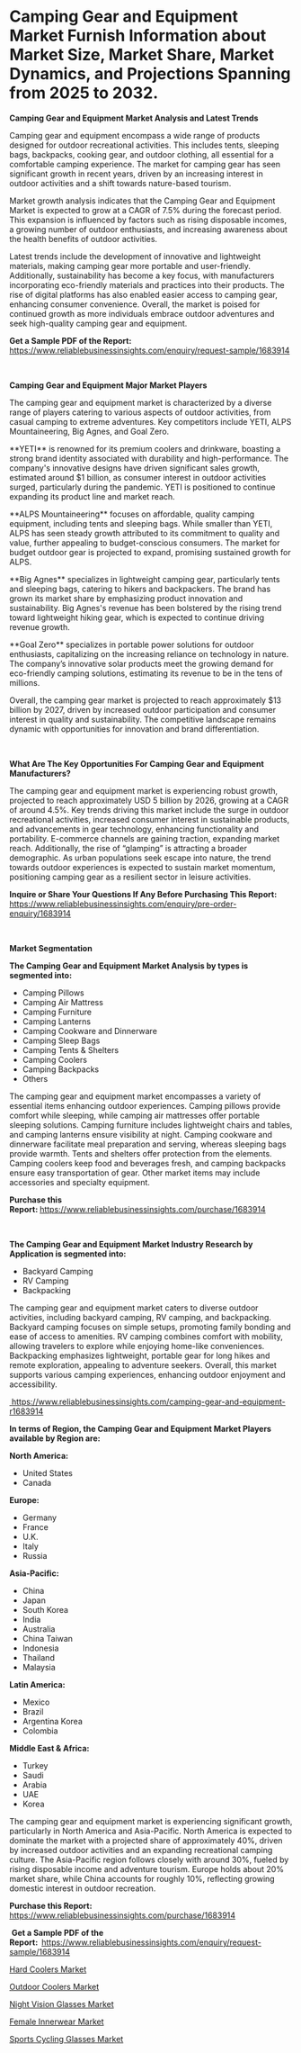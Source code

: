<p><h1>Camping Gear and Equipment Market Furnish Information about Market Size, Market Share, Market Dynamics, and Projections Spanning from 2025 to 2032.</h1></p><p><strong>Camping Gear and Equipment Market Analysis and Latest Trends</strong></p>
<p><p>Camping gear and equipment encompass a wide range of products designed for outdoor recreational activities. This includes tents, sleeping bags, backpacks, cooking gear, and outdoor clothing, all essential for a comfortable camping experience. The market for camping gear has seen significant growth in recent years, driven by an increasing interest in outdoor activities and a shift towards nature-based tourism.</p><p>Market growth analysis indicates that the Camping Gear and Equipment Market is expected to grow at a CAGR of 7.5% during the forecast period. This expansion is influenced by factors such as rising disposable incomes, a growing number of outdoor enthusiasts, and increasing awareness about the health benefits of outdoor activities. </p><p>Latest trends include the development of innovative and lightweight materials, making camping gear more portable and user-friendly. Additionally, sustainability has become a key focus, with manufacturers incorporating eco-friendly materials and practices into their products. The rise of digital platforms has also enabled easier access to camping gear, enhancing consumer convenience. Overall, the market is poised for continued growth as more individuals embrace outdoor adventures and seek high-quality camping gear and equipment.</p></p>
<p><strong>Get a Sample PDF of the Report:&nbsp;</strong> <a href="https://www.reliablebusinessinsights.com/enquiry/request-sample/1683914?utm_campaign=1106&utm_medium=2&utm_source=Github&utm_content=ia&utm_term=09022025&utm_id=camping-gear-and-equipment">https://www.reliablebusinessinsights.com/enquiry/request-sample/1683914</a></p>
<p>&nbsp;</p>
<p><strong>Camping Gear and Equipment Major Market Players</strong></p>
<p><p>The camping gear and equipment market is characterized by a diverse range of players catering to various aspects of outdoor activities, from casual camping to extreme adventures. Key competitors include YETI, ALPS Mountaineering, Big Agnes, and Goal Zero. </p><p>**YETI** is renowned for its premium coolers and drinkware, boasting a strong brand identity associated with durability and high-performance. The company's innovative designs have driven significant sales growth, estimated around $1 billion, as consumer interest in outdoor activities surged, particularly during the pandemic. YETI is positioned to continue expanding its product line and market reach.</p><p>**ALPS Mountaineering** focuses on affordable, quality camping equipment, including tents and sleeping bags. While smaller than YETI, ALPS has seen steady growth attributed to its commitment to quality and value, further appealing to budget-conscious consumers. The market for budget outdoor gear is projected to expand, promising sustained growth for ALPS.</p><p>**Big Agnes** specializes in lightweight camping gear, particularly tents and sleeping bags, catering to hikers and backpackers. The brand has grown its market share by emphasizing product innovation and sustainability. Big Agnes's revenue has been bolstered by the rising trend toward lightweight hiking gear, which is expected to continue driving revenue growth.</p><p>**Goal Zero** specializes in portable power solutions for outdoor enthusiasts, capitalizing on the increasing reliance on technology in nature. The company’s innovative solar products meet the growing demand for eco-friendly camping solutions, estimating its revenue to be in the tens of millions.</p><p>Overall, the camping gear market is projected to reach approximately $13 billion by 2027, driven by increased outdoor participation and consumer interest in quality and sustainability. The competitive landscape remains dynamic with opportunities for innovation and brand differentiation.</p></p>
<p>&nbsp;</p>
<p><strong>What Are The Key Opportunities For Camping Gear and Equipment Manufacturers?</strong></p>
<p><p>The camping gear and equipment market is experiencing robust growth, projected to reach approximately USD 5 billion by 2026, growing at a CAGR of around 4.5%. Key trends driving this market include the surge in outdoor recreational activities, increased consumer interest in sustainable products, and advancements in gear technology, enhancing functionality and portability. E-commerce channels are gaining traction, expanding market reach. Additionally, the rise of “glamping” is attracting a broader demographic. As urban populations seek escape into nature, the trend towards outdoor experiences is expected to sustain market momentum, positioning camping gear as a resilient sector in leisure activities.</p></p>
<p><strong>Inquire or Share Your Questions If Any Before Purchasing This Report:</strong> <a href="https://www.reliablebusinessinsights.com/enquiry/pre-order-enquiry/1683914?utm_campaign=1106&utm_medium=2&utm_source=Github&utm_content=ia&utm_term=09022025&utm_id=camping-gear-and-equipment">https://www.reliablebusinessinsights.com/enquiry/pre-order-enquiry/1683914</a></p>
<p>&nbsp;</p>
<p><strong>Market Segmentation</strong></p>
<p><strong>The Camping Gear and Equipment Market Analysis by types is segmented into:</strong></p>
<p><ul><li>Camping Pillows</li><li>Camping Air Mattress</li><li>Camping Furniture</li><li>Camping Lanterns</li><li>Camping Cookware and Dinnerware</li><li>Camping Sleep Bags</li><li>Camping Tents & Shelters</li><li>Camping Coolers</li><li>Camping Backpacks</li><li>Others</li></ul></p>
<p><p>The camping gear and equipment market encompasses a variety of essential items enhancing outdoor experiences. Camping pillows provide comfort while sleeping, while camping air mattresses offer portable sleeping solutions. Camping furniture includes lightweight chairs and tables, and camping lanterns ensure visibility at night. Camping cookware and dinnerware facilitate meal preparation and serving, whereas sleeping bags provide warmth. Tents and shelters offer protection from the elements. Camping coolers keep food and beverages fresh, and camping backpacks ensure easy transportation of gear. Other market items may include accessories and specialty equipment.</p></p>
<p><strong>Purchase this Report:&nbsp;</strong><a href="https://www.reliablebusinessinsights.com/purchase/1683914?utm_campaign=1106&utm_medium=2&utm_source=Github&utm_content=ia&utm_term=09022025&utm_id=camping-gear-and-equipment">https://www.reliablebusinessinsights.com/purchase/1683914</a></p>
<p>&nbsp;</p>
<p><strong>The Camping Gear and Equipment Market Industry Research by Application is segmented into:</strong></p>
<p><ul><li>Backyard Camping</li><li>RV Camping</li><li>Backpacking</li></ul></p>
<p><p>The camping gear and equipment market caters to diverse outdoor activities, including backyard camping, RV camping, and backpacking. Backyard camping focuses on simple setups, promoting family bonding and ease of access to amenities. RV camping combines comfort with mobility, allowing travelers to explore while enjoying home-like conveniences. Backpacking emphasizes lightweight, portable gear for long hikes and remote exploration, appealing to adventure seekers. Overall, this market supports various camping experiences, enhancing outdoor enjoyment and accessibility.</p></p>
<p><a href="https://www.reliablebusinessinsights.com/camping-gear-and-equipment-r1683914?utm_campaign=1106&utm_medium=2&utm_source=Github&utm_content=ia&utm_term=09022025&utm_id=camping-gear-and-equipment">&nbsp;https://www.reliablebusinessinsights.com/camping-gear-and-equipment-r1683914</a></p>
<p><strong>In terms of Region, the Camping Gear and Equipment Market Players available by Region are:</strong></p>
<p>
    <p> <strong> North America: </strong>
        <ul>
            <li>United States</li>
            <li>Canada</li>
        </ul>
        </p> 
    <p> <strong> Europe: </strong>
        <ul>
            <li>Germany</li>
            <li>France</li>
            <li>U.K.</li>
            <li>Italy</li>
            <li>Russia</li>
        </ul>
        </p> 
    <p> <strong> Asia-Pacific: </strong>
        <ul>
            <li>China</li>
            <li>Japan</li>
            <li>South Korea</li>
            <li>India</li>
            <li>Australia</li>
            <li>China Taiwan</li>
            <li>Indonesia</li>
            <li>Thailand</li>
            <li>Malaysia</li>
        </ul>
        </p> 
    <p> <strong> Latin America: </strong>
        <ul>
            <li>Mexico</li>
            <li>Brazil</li>
            <li>Argentina Korea</li>
            <li>Colombia</li>
        </ul>
        </p> 
    <p> <strong> Middle East & Africa: </strong>
        <ul>
            <li>Turkey</li>
            <li>Saudi</li>
            <li>Arabia</li>
            <li>UAE</li>
            <li>Korea</li>
        </ul>
    </p>
    </p>
<p><p>The camping gear and equipment market is experiencing significant growth, particularly in North America and Asia-Pacific. North America is expected to dominate the market with a projected share of approximately 40%, driven by increased outdoor activities and an expanding recreational camping culture. The Asia-Pacific region follows closely with around 30%, fueled by rising disposable income and adventure tourism. Europe holds about 20% market share, while China accounts for roughly 10%, reflecting growing domestic interest in outdoor recreation.</p></p>
<p><strong>Purchase this Report: </strong><a href="https://www.reliablebusinessinsights.com/purchase/1683914?utm_campaign=1106&utm_medium=2&utm_source=Github&utm_content=ia&utm_term=09022025&utm_id=camping-gear-and-equipment">https://www.reliablebusinessinsights.com/purchase/1683914</a></p>
<p>&nbsp;<strong>Get a Sample PDF of the Report:&nbsp;&nbsp;</strong><a href="https://www.reliablebusinessinsights.com/enquiry/request-sample/1683914?utm_campaign=1106&utm_medium=2&utm_source=Github&utm_content=ia&utm_term=09022025&utm_id=camping-gear-and-equipment">https://www.reliablebusinessinsights.com/enquiry/request-sample/1683914</a></p>
<p><strong></strong></p>
<p><p><a href="https://github.com/daemluari/Market-Research-Report-List-1/blob/main/hard-coolers-market.md?utm_campaign=1106&utm_medium=2&utm_source=Github&utm_content=ia&utm_term=09022025&utm_id=camping-gear-and-equipment">Hard Coolers Market</a></p><p><a href="https://github.com/vigoseiler/Market-Research-Report-List-1/blob/main/outdoor-coolers-market.md?utm_campaign=1106&utm_medium=2&utm_source=Github&utm_content=ia&utm_term=09022025&utm_id=camping-gear-and-equipment">Outdoor Coolers Market</a></p><p><a href="https://github.com/boysabotzoc/Market-Research-Report-List-1/blob/main/night-vision-glasses-market.md?utm_campaign=1106&utm_medium=2&utm_source=Github&utm_content=ia&utm_term=09022025&utm_id=camping-gear-and-equipment">Night Vision Glasses Market</a></p><p><a href="https://github.com/jhamygunler/Market-Research-Report-List-1/blob/main/female-innerwear-market.md?utm_campaign=1106&utm_medium=2&utm_source=Github&utm_content=ia&utm_term=09022025&utm_id=camping-gear-and-equipment">Female Innerwear Market</a></p><p><a href="https://github.com/ivetasyizhi/Market-Research-Report-List-1/blob/main/sports-cycling-glasses-market.md?utm_campaign=1106&utm_medium=2&utm_source=Github&utm_content=ia&utm_term=09022025&utm_id=camping-gear-and-equipment">Sports Cycling Glasses Market</a></p></p>